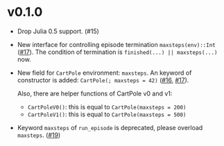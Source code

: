 # v0.1.0

- Drop Julia 0.5 support. (#15)

- New interface for controlling episode termination `maxsteps(env)::Int` ([#17]).
  The condition of termination is `finished(...) || maxsteps(...)` now.

- New field for `CartPole` environment: `maxsteps`.
  An keyword of constructor is added: `CartPole(; maxsteps = 42)` ([#16], [#17]).

  Also, there are helper functions of CartPole v0 and v1:
    - `CartPoleV0()`: this is equal to `CartPole(maxsteps = 200)`
    - `CartPoleV1()`: this is equal to `CartPole(maxsteps = 500)`

- Keyword `maxsteps` of `run_episode` is deprecated,
  please overload  `maxsteps`. ([#19])

[#15]: https://github.com/JuliaML/Reinforce.jl/pull/15
[#16]: https://github.com/JuliaML/Reinforce.jl/pull/16
[#17]: https://github.com/JuliaML/Reinforce.jl/pull/17
[#19]: https://github.com/JuliaML/Reinforce.jl/pull/19
